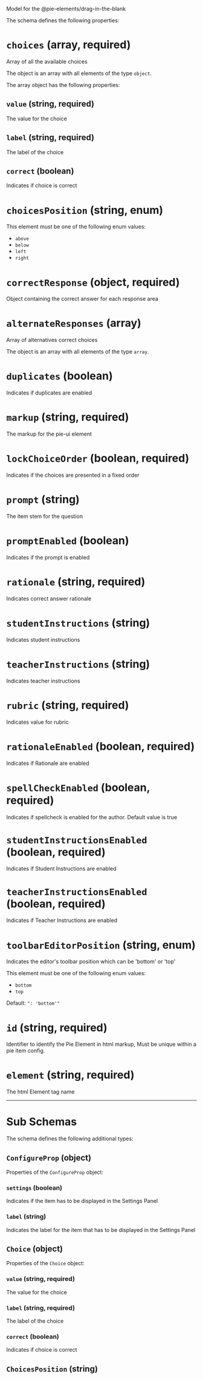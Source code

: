 Model for the @pie-elements/drag-in-the-blank

The schema defines the following properties:

# `choices` (array, required)

Array of all the available choices

The object is an array with all elements of the type `object`.

The array object has the following properties:

## `value` (string, required)

The value for the choice

## `label` (string, required)

The label of the choice

## `correct` (boolean)

Indicates if choice is correct

# `choicesPosition` (string, enum)

This element must be one of the following enum values:

* `above`
* `below`
* `left`
* `right`

# `correctResponse` (object, required)

Object containing the correct answer for each response area

# `alternateResponses` (array)

Array of alternatives correct choices

The object is an array with all elements of the type `array`.

# `duplicates` (boolean)

Indicates if duplicates are enabled

# `markup` (string, required)

The markup for the pie-ui element

# `lockChoiceOrder` (boolean, required)

Indicates if the choices are presented in a fixed order

# `prompt` (string)

The item stem for the question

# `promptEnabled` (boolean)

Indicates if the prompt is enabled

# `rationale` (string, required)

Indicates correct answer rationale

# `studentInstructions` (string)

Indicates student instructions

# `teacherInstructions` (string)

Indicates teacher instructions

# `rubric` (string, required)

Indicates value for rubric

# `rationaleEnabled` (boolean, required)

Indicates if Rationale are enabled

# `spellCheckEnabled` (boolean, required)

Indicates if spellcheck is enabled for the author. Default value is true

# `studentInstructionsEnabled` (boolean, required)

Indicates if Student Instructions are enabled

# `teacherInstructionsEnabled` (boolean, required)

Indicates if Teacher Instructions are enabled

# `toolbarEditorPosition` (string, enum)

Indicates the editor's toolbar position which can be 'bottom' or 'top'

This element must be one of the following enum values:

* `bottom`
* `top`

Default: `": 'bottom'"`

# `id` (string, required)

Identifier to identify the Pie Element in html markup, Must be unique within a pie item config.

# `element` (string, required)

The html Element tag name

---

# Sub Schemas

The schema defines the following additional types:

## `ConfigureProp` (object)

Properties of the `ConfigureProp` object:

### `settings` (boolean)

Indicates if the item has to be displayed in the Settings Panel

### `label` (string)

Indicates the label for the item that has to be displayed in the Settings Panel

## `Choice` (object)

Properties of the `Choice` object:

### `value` (string, required)

The value for the choice

### `label` (string, required)

The label of the choice

### `correct` (boolean)

Indicates if choice is correct

## `ChoicesPosition` (string)